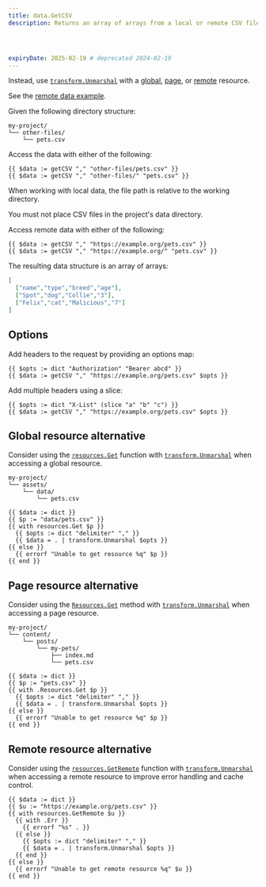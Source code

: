 ```yaml
---
title: data.GetCSV
description: Returns an array of arrays from a local or remote CSV file, or an error if the file does not exist.




expiryDate: 2025-02-19 # deprecated 2024-02-19
---
```



Instead, use [`transform.Unmarshal`] with a [global], [page], or [remote] resource.

See the [remote data example].

[`transform.Unmarshal`]: /functions/transform/unmarshal/
[global]: /getting-started/glossary/#global-resource
[page]: /getting-started/glossary/#page-resource
[remote data example]: /functions/resources/getremote/#remote-data
[remote]: /getting-started/glossary/#remote-resource


Given the following directory structure:

```text
my-project/
└── other-files/
    └── pets.csv
```

Access the data with either of the following:

```go-html-template
{{ $data := getCSV "," "other-files/pets.csv" }}
{{ $data := getCSV "," "other-files/" "pets.csv" }}
```


When working with local data, the file path is relative to the working directory.

You must not place CSV files in the project's data directory.


Access remote data with either of the following:

```go-html-template
{{ $data := getCSV "," "https://example.org/pets.csv" }}
{{ $data := getCSV "," "https://example.org/" "pets.csv" }}
```

The resulting data structure is an array of arrays:

```json
[
  ["name","type","breed","age"],
  ["Spot","dog","Collie","3"],
  ["Felix","cat","Malicious","7"]
]
```

## Options

Add headers to the request by providing an options map:

```go-html-template
{{ $opts := dict "Authorization" "Bearer abcd" }}
{{ $data := getCSV "," "https://example.org/pets.csv" $opts }}
```

Add multiple headers using a slice:

```go-html-template
{{ $opts := dict "X-List" (slice "a" "b" "c") }}
{{ $data := getCSV "," "https://example.org/pets.csv" $opts }}
```

## Global resource alternative

Consider using the [`resources.Get`] function with [`transform.Unmarshal`] when accessing a global resource.

```text
my-project/
└── assets/
    └── data/
        └── pets.csv
```

```go-html-template
{{ $data := dict }}
{{ $p := "data/pets.csv" }}
{{ with resources.Get $p }}
  {{ $opts := dict "delimiter" "," }}
  {{ $data = . | transform.Unmarshal $opts }}
{{ else }}
  {{ errorf "Unable to get resource %q" $p }}
{{ end }}
```

## Page resource alternative

Consider using the [`Resources.Get`] method with [`transform.Unmarshal`] when accessing a page resource.

```text
my-project/
└── content/
    └── posts/
        └── my-pets/
            ├── index.md
            └── pets.csv
```

```go-html-template
{{ $data := dict }}
{{ $p := "pets.csv" }}
{{ with .Resources.Get $p }}
  {{ $opts := dict "delimiter" "," }}
  {{ $data = . | transform.Unmarshal $opts }}
{{ else }}
  {{ errorf "Unable to get resource %q" $p }}
{{ end }}
```

## Remote resource alternative

Consider using the [`resources.GetRemote`] function with [`transform.Unmarshal`] when accessing a remote resource to improve error handling and cache control.

```go-html-template
{{ $data := dict }}
{{ $u := "https://example.org/pets.csv" }}
{{ with resources.GetRemote $u }}
  {{ with .Err }}
    {{ errorf "%s" . }}
  {{ else }}
    {{ $opts := dict "delimiter" "," }}
    {{ $data = . | transform.Unmarshal $opts }}
  {{ end }}
{{ else }}
  {{ errorf "Unable to get remote resource %q" $u }}
{{ end }}
```

[`Resources.Get`]: /methods/page/resources/
[`resources.GetRemote`]: /functions/resources/getremote/
[`resources.Get`]: /functions/resources/get/
[`transform.Unmarshal`]: /functions/transform/unmarshal/
